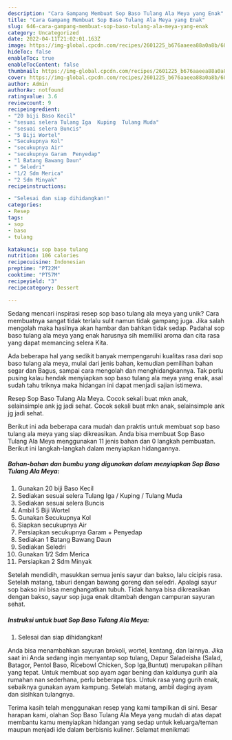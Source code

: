 ```yaml
---
description: "Cara Gampang Membuat Sop Baso Tulang Ala Meya yang Enak"
title: "Cara Gampang Membuat Sop Baso Tulang Ala Meya yang Enak"
slug: 646-cara-gampang-membuat-sop-baso-tulang-ala-meya-yang-enak
category: Uncategorized
date: 2022-04-11T21:02:01.163Z
image: https://img-global.cpcdn.com/recipes/2601225_b676aaeea88a0a8b/680x482cq70/sop-baso-tulang-ala-meya-foto-resep-utama.jpg
hideToc: false
enableToc: true
enableTocContent: false
thumbnail: https://img-global.cpcdn.com/recipes/2601225_b676aaeea88a0a8b/680x482cq70/sop-baso-tulang-ala-meya-foto-resep-utama.jpg
cover: https://img-global.cpcdn.com/recipes/2601225_b676aaeea88a0a8b/680x482cq70/sop-baso-tulang-ala-meya-foto-resep-utama.jpg
author: Admin
authorAv: notfound
ratingvalue: 3.6
reviewcount: 9
recipeingredient:
- "20 biji Baso Kecil"
- "sesuai selera Tulang Iga  Kuping  Tulang Muda"
- "sesuai selera Buncis"
- "5 Biji Wortel"
- "Secukupnya Kol"
- "secukupnya Air"
- "secukupnya Garam  Penyedap"
- "1 Batang Bawang Daun"
- " Seledri"
- "1/2 Sdm Merica"
- "2 Sdm Minyak"
recipeinstructions:

- "Selesai dan siap dihidangkan!"
categories:
- Resep
tags:
- sop
- baso
- tulang

katakunci: sop baso tulang 
nutrition: 106 calories
recipecuisine: Indonesian
preptime: "PT22M"
cooktime: "PT57M"
recipeyield: "3"
recipecategory: Dessert

---
```





Sedang mencari inspirasi resep sop baso tulang ala meya yang unik? Cara membuatnya sangat tidak terlalu sulit namun tidak gampang juga. Jika salah mengolah maka hasilnya akan hambar dan bahkan tidak sedap. Padahal sop baso tulang ala meya yang enak harusnya sih memiliki aroma dan cita rasa yang dapat memancing selera Kita.





Ada beberapa hal yang sedikit banyak mempengaruhi kualitas rasa dari sop baso tulang ala meya, mulai dari jenis bahan, kemudian pemilihan bahan segar dan Bagus, sampai cara mengolah dan menghidangkannya. Tak perlu pusing kalau hendak menyiapkan sop baso tulang ala meya yang enak,      asal sudah tahu triknya maka hidangan ini dapat menjadi sajian istimewa.














Resep Sop Baso Tulang Ala Meya. Cocok sekali buat mkn anak, selainsimple ank jg jadi sehat. Cocok sekali buat mkn anak, selainsimple ank jg jadi sehat.






Berikut ini ada beberapa cara mudah dan praktis untuk membuat sop baso tulang ala meya yang siap dikreasikan. Anda bisa membuat Sop Baso Tulang Ala Meya menggunakan 11 jenis bahan dan 0 langkah pembuatan. Berikut ini langkah-langkah dalam menyiapkan hidangannya.

<!--inarticleads1-->

##### Bahan-bahan dan bumbu yang digunakan dalam menyiapkan Sop Baso Tulang Ala Meya:

1. Gunakan 20 biji Baso Kecil
1. Sediakan sesuai selera Tulang Iga / Kuping / Tulang Muda
1. Sediakan sesuai selera Buncis
1. Ambil 5 Biji Wortel
1. Gunakan Secukupnya Kol
1. Siapkan secukupnya Air
1. Persiapkan secukupnya Garam + Penyedap
1. Sediakan 1 Batang Bawang Daun
1. Sediakan  Seledri
1. Gunakan 1/2 Sdm Merica
1. Persiapkan 2 Sdm Minyak


Setelah mendidih, masukkan semua jenis sayur dan bakso, lalu cicipis rasa. Setelah matang, taburi dengan bawang goreng dan seledri. Apalagi sayur sop bakso ini bisa menghangatkan tubuh. Tidak hanya bisa dikreasikan dengan bakso, sayur sop juga enak ditambah dengan campuran sayuran sehat. 

<!--inarticleads2-->

##### Instruksi untuk buat Sop Baso Tulang Ala Meya:


1. Selesai dan siap dihidangkan!

Anda bisa menambahkan sayuran brokoli, wortel, kentang, dan lainnya. Jika saat ini Anda sedang ingin menyantap sop tulang, Dapur Saladeisha (Salad, Batagor, Pentol Baso, Ricebowl Chicken, Sop Iga,Buntut) merupakan pilihan yang tepat. Untuk membuat sop ayam agar bening dan kaldunya gurih ala rumahan nan sederhana, perlu beberapa tips. Untuk rasa yang gurih enak, sebaiknya gunakan ayam kampung. Setelah matang, ambil daging ayam dan sisihkan tulangnya. 

Terima kasih telah menggunakan resep yang kami tampilkan di sini. Besar harapan kami, olahan Sop Baso Tulang Ala Meya yang mudah di atas dapat membantu kamu menyiapkan hidangan yang sedap untuk keluarga/teman maupun menjadi ide dalam berbisnis kuliner. Selamat menikmati
